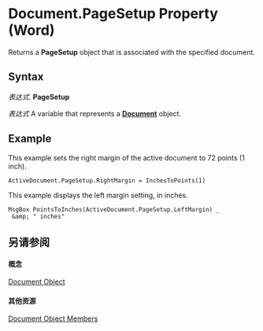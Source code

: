 
# Document.PageSetup Property (Word)

Returns a  **PageSetup** object that is associated with the specified document.


## Syntax

 _表达式_. **PageSetup**

 _表达式_ A variable that represents a **[Document](8d83487a-2345-a036-a916-971c9db5b7fb.md)** object.


## Example

This example sets the right margin of the active document to 72 points (1 inch).


```
ActiveDocument.PageSetup.RightMargin = InchesToPoints(1)
```

This example displays the left margin setting, in inches.




```
MsgBox PointsToInches(ActiveDocument.PageSetup.LeftMargin) _ 
 &amp; " inches"
```


## 另请参阅


#### 概念


[Document Object](8d83487a-2345-a036-a916-971c9db5b7fb.md)
#### 其他资源


[Document Object Members](http://msdn.microsoft.com/library/fc9ab457-0888-f917-3d52-387168ac23b9%28Office.15%29.aspx)